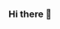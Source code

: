 ### Hi there 👋

<!--
**WiDS Datathon**
This is a Machine Learning problem where I Analyzed
differences in building energy efficiency, by creating models to predict
building energy consumption so as to mitigate the effects of climate change with a focus on energy
efficiency. 
